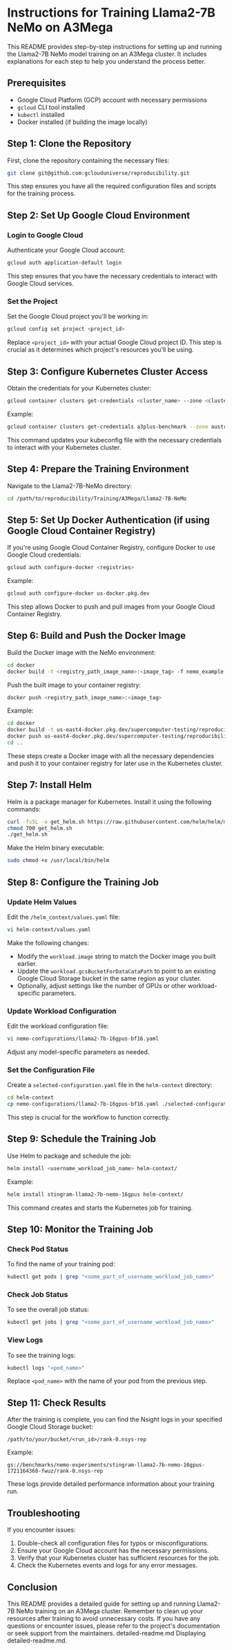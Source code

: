 # Instructions for Training Llama2-7B NeMo on A3Mega

This README provides step-by-step instructions for setting up and running the Llama2-7B NeMo model training on an A3Mega cluster. It includes explanations for each step to help you understand the process better.

## Prerequisites

- Google Cloud Platform (GCP) account with necessary permissions
- `gcloud` CLI tool installed
- `kubectl` installed
- Docker installed (if building the image locally)

## Step 1: Clone the Repository

First, clone the repository containing the necessary files:

```bash
git clone git@github.com:gclouduniverse/reproducibility.git
```

This step ensures you have all the required configuration files and scripts for the training process.

## Step 2: Set Up Google Cloud Environment

### Login to Google Cloud

Authenticate your Google Cloud account:

```bash
gcloud auth application-default login
```

This step ensures that you have the necessary credentials to interact with Google Cloud services.

### Set the Project

Set the Google Cloud project you'll be working in:

```bash
gcloud config set project <project_id>
```

Replace `<project_id>` with your actual Google Cloud project ID. This step is crucial as it determines which project's resources you'll be using.

## Step 3: Configure Kubernetes Cluster Access

Obtain the credentials for your Kubernetes cluster:

```bash
gcloud container clusters get-credentials <cluster_name> --zone <cluster_zone>
```

Example:
```bash
gcloud container clusters get-credentials a3plus-benchmark --zone australia-southeast1
```

This command updates your kubeconfig file with the necessary credentials to interact with your Kubernetes cluster.

## Step 4: Prepare the Training Environment

Navigate to the Llama2-7B-NeMo directory:

```bash
cd /path/to/reproducibility/Training/A3Mega/Llama2-7B-NeMo
```

## Step 5: Set Up Docker Authentication (if using Google Cloud Container Registry)

If you're using Google Cloud Container Registry, configure Docker to use Google Cloud credentials:

```bash
gcloud auth configure-docker <registries>
```

Example:
```bash
gcloud auth configure-docker us-docker.pkg.dev
```

This step allows Docker to push and pull images from your Google Cloud Container Registry.

## Step 6: Build and Push the Docker Image

Build the Docker image with the NeMo environment:

```bash
cd docker
docker build -t <registry_path_image_name>:<image_tag> -f nemo_example.Dockerfile .
```

Push the built image to your container registry:

```bash
docker push <registry_path_image_name>:<image_tag>
```

Example:
```bash
cd docker
docker build -t us-east4-docker.pkg.dev/supercomputer-testing/reproducibility/nemo_test:24.05 -f nemo_example.Dockerfile .
docker push us-east4-docker.pkg.dev/supercomputer-testing/reproducibility/nemo_test:24.05
cd ..
```

These steps create a Docker image with all the necessary dependencies and push it to your container registry for later use in the Kubernetes cluster.

## Step 7: Install Helm

Helm is a package manager for Kubernetes. Install it using the following commands:

```bash
curl -fsSL -o get_helm.sh https://raw.githubusercontent.com/helm/helm/main/scripts/get-helm-3
chmod 700 get_helm.sh
./get_helm.sh
```

Make the Helm binary executable:

```bash
sudo chmod +x /usr/local/bin/helm
```

## Step 8: Configure the Training Job

### Update Helm Values

Edit the `/helm_context/values.yaml` file:

```bash
vi helm-context/values.yaml
```

Make the following changes:
- Modify the `workload.image` string to match the Docker image you built earlier.
- Update the `workload.gcsBucketForDataCataPath` to point to an existing Google Cloud Storage bucket in the same region as your cluster.
- Optionally, adjust settings like the number of GPUs or other workload-specific parameters.

### Update Workload Configuration

Edit the workload configuration file:

```bash
vi nemo-configurations/llama2-7b-16gpus-bf16.yaml
```

Adjust any model-specific parameters as needed.

### Set the Configuration File

Create a `selected-configuration.yaml` file in the `helm-context` directory:

```bash
cd helm-context
cp nemo-configurations/llama2-7b-16gpus-bf16.yaml ./selected-configuration.yaml
```

This step is crucial for the workflow to function correctly.

## Step 9: Schedule the Training Job

Use Helm to package and schedule the job:

```bash
helm install <username_workload_job_name> helm-context/
```

Example:
```bash
helm install stingram-llama2-7b-nemo-16gpus helm-context/
```

This command creates and starts the Kubernetes job for training.

## Step 10: Monitor the Training Job

### Check Pod Status

To find the name of your training pod:

```bash
kubectl get pods | grep "<some_part_of_username_workload_job_name>"
```

### Check Job Status

To see the overall job status:

```bash
kubectl get jobs | grep "<some_part_of_username_workload_job_name>"
```

### View Logs

To see the training logs:

```bash
kubectl logs "<pod_name>"
```

Replace `<pod_name>` with the name of your pod from the previous step.

## Step 11: Check Results

After the training is complete, you can find the Nsight logs in your specified Google Cloud Storage bucket:

```
/path/to/your/bucket/<run_id>/rank-0.nsys-rep
```

Example:
```
gs://benchmarks/nemo-experiments/stingram-llama2-7b-nemo-16gpus-1721164368-fwuz/rank-0.nsys-rep
```

These logs provide detailed performance information about your training run.

## Troubleshooting

If you encounter issues:
1. Double-check all configuration files for typos or misconfigurations.
2. Ensure your Google Cloud account has the necessary permissions.
3. Verify that your Kubernetes cluster has sufficient resources for the job.
4. Check the Kubernetes events and logs for any error messages.

## Conclusion

This README provides a detailed guide for setting up and running Llama2-7B NeMo training on an A3Mega cluster. Remember to clean up your resources after training to avoid unnecessary costs. If you have any questions or encounter issues, please refer to the project's documentation or seek support from the maintainers.
detailed-readme.md
Displaying detailed-readme.md.